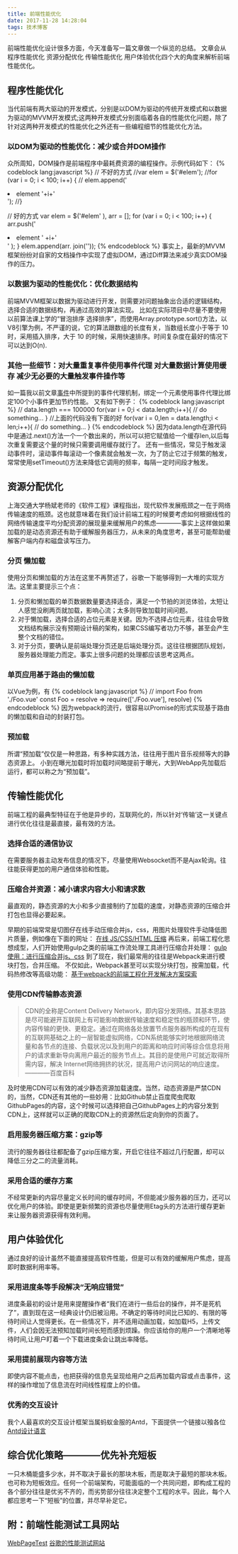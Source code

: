 ```yaml
---
title: 前端性能优化
date: 2017-11-28 14:28:04
tags: 技术博客
---
```

前端性能优化设计很多方面，今天准备写一篇文章做一个纵览的总结。
文章会从 程序性能优化 资源分配优化 传输性能优化 用户体验优化四个大的角度来解析前端性能优化。
## 程序性能优化

当代前端有两大驱动的开发模式，分别是以DOM为驱动的传统开发模式和以数据为驱动的MVVM开发模式;这两种开发模式分别面临着各自的性能优化问题，除了针对这两种开发模式的性能优化之外还有一些编程细节的性能优化方法。

### 以DOM为驱动的性能优化：减少或合并DOM操作

众所周知，DOM操作是前端程序中最耗费资源的编程操作。示例代码如下：
{% codeblock lang:javascript %}
// 不好的方式
//var elem = $('#elem');
//for (var i = 0; i < 100; i++) {
//  elem.append('<li>element '+i+'</li>');
//}

// 好的方式
var elem = $('#elem' ),
arr = [];
for (var i = 0;  i < 100; i++) {
  arr.push('<li>element ' +i+'</li>' );
}
elem.append(arr. join(''));
{% endcodeblock %}
事实上，最新的MVVM框架纷纷对自家的文档操作中实现了虚拟DOM，通过Diff算法来减少真实DOM操作的压力。

### 以数据为驱动的性能优化：优化数据结构

前端MVVM框架以数据为驱动进行开发，则需要对问题抽象出合适的逻辑结构，选择合适的数据结构，再通过高效的算法实现。
比如在实际项目中尽量不要使用以前算法课上学的“冒泡排序 选择排序”，而使用Array.prototype.sort()方法，以V8引擎为例，不严谨的说，它的算法跟数组的长度有关，当数组长度小于等于 10 时，采用插入排序，大于 10 的时候，采用快速排序。时间复杂度在最好的情况下可以达到O(n).

### 其他一些细节：对大量重复事件使用事件代理 对大量数据计算使用缓存 减少无必要的大量触发事件操作等

如一篇我以前文章[事件](https://blog.zain.red/2017/09/29/%E4%BA%8B%E4%BB%B6/)中所提到的事件代理机制，绑定一个元素使用事件代理比绑定100个小事件更加节约性能。
又有如下例子：
{% codeblock lang:javascript %}
// data.length === 100000
for(var i = 0;i < data.length;i++){
  // do something...
}
//上面的代码没有下面的好
for(var i = 0,len = data.length;i < len;i++){
  // do something...
}
{% endcodeblock %}
因为data.length在源代码中是通过.next()方法一个一个数出来的，所以可以把它赋值给一个缓存len,以后每次重复需要这个量的时候只需要调用缓存就行了。
还有一些情况，常见于触发滚动事件时，滚动事件每滚动一个像素就会触发一次，为了防止它过于频繁的触发，常常使用setTimeout()方法来降低它调用的频率，每隔一定时间段才触发。

## 资源分配优化

上海交通大学杨斌老师的《软件工程》课程指出，现代软件发展瓶颈之一在于网络传输速度的瓶颈。这也就意味着在我们设计前端工程的时候要考虑如何根据线性的网络传输速度平均分配资源的展现量来缓解用户的焦虑————事实上这样做如果加载的是动态资源还有助于缓解服务器压力，从未来的角度思考，甚至可能帮助缓解客户端内存和磁盘读写压力。

### 分页 懒加载

使用分页和懒加载的方法在这里不再赘述了，谷歌一下能够得到一大堆的实现方法。这里主要提示三个点：
1. 分页和懒加载的单页数据数量要选择适合，满足一个节拍的浏览体验，太短让人感觉没刷两页就加载，影响心流；太多则导致加载时间问题。
2. 对于懒加载，选择合适的占位元素是关键。因为不选择占位元素，往往会导致文档结构展示没有预期设计稿的架构，如果CSS编写者功力不够，甚至会产生整个文档的错位。
3. 对于分页，要确认是前端处理分页还是后端处理分页。这往往根据团队规划，服务器处理能力而定。事实上很多问题的处理都应该思考这两点。

### 单页应用基于路由的懒加载

以Vue为例，有
{% codeblock lang:javascript %}
// import Foo from './Foo.vue'
const Foo = resolve => require(['./Foo.vue'], resolve)
{% endcodeblock %}
因为webpack的流行，很容易以Promise的形式实现基于路由的懒加载和自动的封装打包。

### 预加载

所谓“预加载”仅仅是一种思路，有多种实践方法，往往用于图片音乐视频等大的静态资源上。
小到在曝光加载时将加载时间略提前于曝光，大到WebApp先加载后运行，都可以称之为“预加载”。

## 传输性能优化
前端工程的最典型特征在于他是异步的，互联网化的，所以针对‘传输’这一关键点进行优化往往是最直接，最有效的方法。

### 选择合适的通信协议

在需要服务器主动发布信息的情况下，尽量使用Websocket而不是Ajax轮询。往往能获得更加的用户通信体验和性能。

### 压缩合并资源：减小请求内容大小和请求数

最直观的，静态资源的大小和多少直接制约了加载的速度，对静态资源的压缩合并打包也显得必要起来。

早期的前端常常是切图仔在线手动压缩合并js，css，用图片处理软件手动降低图片质量，例如像在下面的网址：
[在线 JS/CSS/HTML 压缩](http://tool.oschina.net/jscompress)
再后来，前端工程化思想成型，人们开始使用gulp之类的前端工作流处理工具进行压缩合并处理：
[gulp使用：进行压缩合并js、css](http://www.cnblogs.com/martinl/articles/6251881.html)
到了现在，我们最常用的往往是Webpack来进行模块打包，合并压缩。
不仅如此，Webpack甚至可以实现分块打包，按需加载，代码热修改等高级功能：
[基于webpack的前端工程化开发解决方案探索](http://www.cnblogs.com/souvenir/p/5025671.html)

### 使用CDN传输静态资源

>CDN的全称是Content Delivery Network，即内容分发网络。其基本思路是尽可能避开互联网上有可能影响数据传输速度和稳定性的瓶颈和环节，使内容传输的更快、更稳定。通过在网络各处放置节点服务器所构成的在现有的互联网基础之上的一层智能虚拟网络，CDN系统能够实时地根据网络流量和各节点的连接、负载状况以及到用户的距离和响应时间等综合信息将用户的请求重新导向离用户最近的服务节点上。其目的是使用户可就近取得所需内容，解决 Internet网络拥挤的状况，提高用户访问网站的响应速度。
————百度百科

及时使用CDN可以有效的减少静态资源加载速度。当然，动态资源是严禁CDN的，当然，CDN还有其他的一些妙用：比如Github禁止百度爬虫爬取GithubPages的内容，这个时候可以选择把自己GithubPages上的内容分发到CDN上，这样就可以正确的爬取CDN上的资源然后定向到你的页面了。

### 启用服务器压缩方案：gzip等

流行的服务器往往都配备了gzip压缩方案，开启它往往不超过几行配置，却可以降低三分之二的流量消耗。

### 采用合适的缓存方案

不经常更新的内容尽量定义长时间的缓存时间，不但能减少服务器的压力，还可以优化用户的体验。即使是更新频繁的资源也尽量使用Etag头的方法进行缓存更新来让服务器资源获得有效利用。

## 用户体验优化
通过良好的设计虽然不能直接提高软件性能，但是可以有效的缓解用户焦虑，提高即时数据利用率等。

### 采用进度条等手段解决“无响应错觉”

进度条最初的设计是用来提醒操作者“我们在进行一些后台的操作，并不是死机了”，直到现在这一经典设计仍旧被沿用。不确定的等待时间比已知的、有限的等待时间让人觉得更长。在一些情况下，并不适用动画加载，如加载H5，上传文件，人们会因无法预知加载时间长短而感到烦躁。你应该给你的用户一个清晰地等待时间,让用户盯着一个下载进度条会让跳出率降低。

### 采用提前展现内容等方法

即使内容不能点击，也把获得的信息先呈现给用户之后再加载内容或点击事件，这样的操作增加了信息流在时间线性程度上的价值。

### 优秀的交互设计

我个人最喜欢的交互设计框架当属蚂蚁金服的Antd，下面提供一个链接以飱各位[Antd设计语言](https://ant.design/index-cn)

## 综合优化策略————优先补充短板
一只木桶能盛多少水，并不取决于最长的那块木板，而是取决于最短的那块木板。也可称为短板效应。任何一个前端架构，可能面临的一个共同问题，即构成工程的各个部分往往是优劣不齐的，而劣势部分往往决定整个工程的水平。因此，每个人都应思考一下“短板”的位置，并尽早补足它。

## 附：前端性能测试工具网站
[WebPageTest](http://www.webpagetest.org/)
[谷歌的性能测试网站](https://developers.google.com/speed/pagespeed/insights/)
